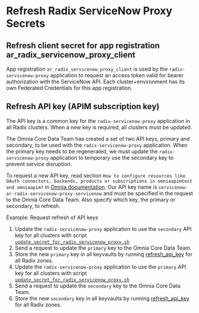 # Refresh Radix ServiceNow Proxy Secrets


## Refresh client secret for app registration ar_radix_servicenow_proxy_client

App registration `ar_radix_servicenow_proxy_client` is used by the `radix-servicenow-proxy` application to request an access token valid for bearer authorization with the ServiceNow API.
Each cluster+environment has its own Federated Credentials for this app registration.

## Refresh API key (APIM subscription key)

The API key is a common key for the `radix-servicenow-proxy` application in all Radix clusters. When a new key is required, all clusters must be updated.

The Omnia Core Data Team has created a set of two API keys, primary and secondary, to be used with the `radix-servicenow-proxy` application. When the primary key needs to be regenerated, we must update the `radix-servicenow-proxy` application to temporary use the secondary key to prevent service disruption.

To request a new API key, read section `How to configure resources like OAuth connectors, backends, products or subscriptions in omniaapimtest and omniaapim?` in [Omnia documentation](https://docs.omnia.equinor.com/services/omniaapim/faq/).
Our API key name is `servicenow-ar-radix-servicenow-proxy-servicenow` and must be specified in the request to the Omnia Core Data Team. Also specify which key, the primary or secondary, to refresh.

Example: Request refresh of API keys
1. Update the `radix-servicenow-proxy` application to use the `secondary` API key for all clusters with script [`update_secret_for_radix_servicenow_proxy.sh`](./../update_secret_for_radix_servicenow_proxy.sh)
1. Send a request to update the `primary` key to the Omnia Core Data Team.
1. Store the new `primary` key in all keyvaults by running [refresh_api_key](./refresh_api_key.sh) for all Radix zones.
1. Update the `radix-servicenow-proxy` application to use the `primary` API key for all clusters with script [`update_secret_for_radix_servicenow_proxy.sh`](./../update_secret_for_radix_servicenow_proxy.sh)
1. Send a request to update the `secondary` key to the Omnia Core Data Team.
1. Store the new `secondary` key in all keyvaults by running [refresh_api_key](./refresh_api_key.sh) for all Radix zones.



